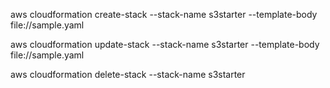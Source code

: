 aws cloudformation create-stack --stack-name s3starter --template-body file://sample.yaml

aws cloudformation update-stack --stack-name s3starter --template-body file://sample.yaml

aws cloudformation delete-stack --stack-name s3starter